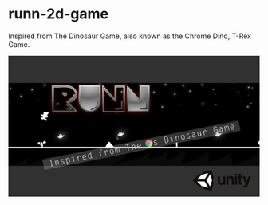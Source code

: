 # runn-2d-game

Inspired from The Dinosaur Game, also known as the Chrome Dino, T-Rex Game.

![App Screenshot](runn.jpg)

